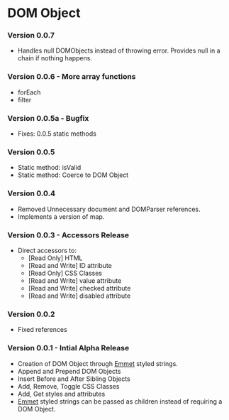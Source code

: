 # DOM Object

### Version 0.0.7

- Handles null DOMObjects instead of throwing error. Provides null in a chain if nothing happens.

### Version 0.0.6 - More array functions

- forEach
- filter

### Version 0.0.5a - Bugfix

- Fixes: 0.0.5 static methods

### Version 0.0.5

- Static method: isValid
- Static method: Coerce to DOM Object

### Version 0.0.4

- Removed Unnecessary document and DOMParser references.
- Implements a version of map. 

### Version 0.0.3 - Accessors Release

- Direct accessors to:
  - [Read Only] HTML
  - [Read and Write] ID attribute
  - [Read Only] CSS Classes
  - [Read and Write] value attribute
  - [Read and Write] checked attribute
  - [Read and Write] disabled attribute

### Version 0.0.2

- Fixed references 

### Version 0.0.1 - Intial Alpha Release

- Creation of DOM Object through [Emmet](https://emmet.io/) styled strings.
- Append and Prepend DOM Objects
- Insert Before and After Sibling Objects
- Add, Remove, Toggle CSS Classes
- Add, Get styles and attributes
- [Emmet](https://emmet.io/) styled strings can be passed as children instead of requiring a DOM Object.
